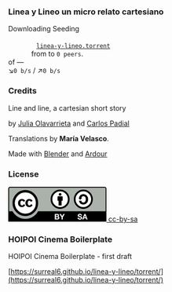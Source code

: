 ### Linea y Lineo un micro relato cartesiano

<div id="hero">
  <div id="output">
    <!-- The video player will be added here -->
  </div>
  <!-- Statistics -->
  <div id="status">
    <div>
      <span class="show-leech">Downloading </span>
      <span class="show-seed">Seeding </span>
      <code>
        <!-- Informative link to the torrent file -->
        <a id="torrentLink" href="../linea-y-lineo.torrent">linea-y-lineo.torrent</a>
      </code>
      <span class="show-leech"> from </span>
      <span class="show-seed"> to </span>
      <code id="numPeers">0 peers</code>.
    </div>
    <div>
      <code id="downloaded"></code>
      of <code id="total"></code>
      — <span id="remaining"></span><br/>
      &#x2198;<code id="downloadSpeed">0 b/s</code>
      / &#x2197;<code id="uploadSpeed">0 b/s</code>
    </div>
  </div>
    <div id="progressBar"></div>
</div>

<div id='background' class='background'>
</div>

### Credits

Line and line, a cartesian short story 

by [Julia Olavarrieta](http://estoyhechountrapo.com/) and [Carlos Padial](http://surreal.asturnazari.com)

Translations by **María Velasco**.

Made with [Blender](https://blender.org) and [Ardour](https://ardour.org/)

### License

<div class='license'>
  <a href="https://creativecommons.org/licenses/by-sa/3.0/es/">
    <img src="../imgs/CC-BY-SA_icon.svg.png" alt='cc-by-sa'>
    cc-by-sa
  </a>
</div>

### HOIPOI Cinema Boilerplate

HOIPOI Cinema Boilerplate - first draft

[https://surreal6.github.io/linea-y-lineo/torrent/](https://surreal6.github.io/linea-y-lineo/torrent/)

<link rel="stylesheet" type="text/css" href="style-projector.css">

<!-- Include the latest version of WebTorrent -->
<script src="https://cdn.jsdelivr.net/webtorrent/latest/webtorrent.min.js"></script>
  
<!-- Moment is used to show a human-readable remaining time -->
<script src="http://momentjs.com/downloads/moment.min.js"></script>

<script>
  var torrentId = 'magnet:?xt=urn:btih:b7bcce0065a66c810be2f46fa15cd63e1be8ce7d&dn=linea-y-lineo&tr=udp%3A%2F%2Fexplodie.org%3A6969&tr=udp%3A%2F%2Ftracker.coppersurfer.tk%3A6969&tr=udp%3A%2F%2Ftracker.leechers-paradise.org%3A6969&tr=udp%3A%2F%2Ftracker.openbittorrent.com%3A80&tr=udp%3A%2F%2Ftracker.opentrackr.org%3A1337&tr=udp%3A%2F%2Fzer0day.ch%3A1337&tr=wss%3A%2F%2Ftracker.btorrent.xyz&tr=wss%3A%2F%2Ftracker.fastcast.nz&tr=wss%3A%2F%2Ftracker.openwebtorrent.com';

  var client = new WebTorrent()

  // HTML elements
  var $body = document.body
  var $progressBar = document.querySelector('#progressBar')
  var $numPeers = document.querySelector('#numPeers')
  var $downloaded = document.querySelector('#downloaded')
  var $total = document.querySelector('#total')
  var $remaining = document.querySelector('#remaining')
  var $uploadSpeed = document.querySelector('#uploadSpeed')
  var $downloadSpeed = document.querySelector('#downloadSpeed')

  // Download the torrent
  client.add(torrentId, function (torrent) {

    // main video
    var file = torrent.files.find(function (file) {
      return file.name.endsWith('.webm')
    })
    file.appendTo('#output', function (err, elem) {
      elem.pause();
      elem.id = 'main-video';
      elem.class='video';
      elem.loop = true;
      elem.style='width: 100%; outline: 0;';

      track = document.createElement("track"); 
      track.kind = "captions"; 
      track.label = "Castellano"; 
      track.srclang = "es"; 
      track.mode = "showing"; 
      track.src = "../subtitles/lineaylineo_es.vtt";
      elem.appendChild(track);

      track = document.createElement("track"); 
      track.kind = "captions"; 
      track.label = "French"; 
      track.srclang = "fr"; 
      track.src = "../subtitles/lineaylineo_fr.vtt";
      elem.appendChild(track);

      var track = document.createElement("track"); 
      track.kind = "captions"; 
      track.label = "English"; 
      track.srclang = "en"; 
      track.src = "../subtitles/lineaylineo_en.vtt"; 
      elem.appendChild(track);

      elem.textTracks[0].mode = "showing"; // thanks Firefox    
    })

    // Trigger statistics refresh
    torrent.on('done', onDone)
    setInterval(onProgress, 500)
    onProgress()

    // Statistics
    function onProgress () {
      // Peers
      $numPeers.innerHTML = torrent.numPeers + (torrent.numPeers === 1 ? ' peer' : ' peers')

      // Progress
      var percent = Math.round(torrent.progress * 100 * 100) / 100
      $progressBar.style.width = percent + '%'
      $downloaded.innerHTML = prettyBytes(torrent.downloaded)
      $total.innerHTML = prettyBytes(torrent.length)

      // Remaining time
      var remaining
      if (torrent.done) {
        remaining = 'Done.'
      } else {
        remaining = moment.duration(torrent.timeRemaining / 1000, 'seconds').humanize()
        remaining = remaining[0].toUpperCase() + remaining.substring(1) + ' remaining.'
      }
      $remaining.innerHTML = remaining

      // Speed rates
      $downloadSpeed.innerHTML = prettyBytes(torrent.downloadSpeed) + '/s'
      $uploadSpeed.innerHTML = prettyBytes(torrent.uploadSpeed) + '/s'
    }
    function onDone () {
      $body.className += ' is-seed'
      onProgress()
    }
  })

  // Human readable bytes util
  function prettyBytes(num) {
    var exponent, unit, neg = num < 0, units = ['B', 'kB', 'MB', 'GB', 'TB', 'PB', 'EB', 'ZB', 'YB']
    if (neg) num = -num
    if (num < 1) return (neg ? '-' : '') + num + ' B'
    exponent = Math.min(Math.floor(Math.log(num) / Math.log(1000)), units.length - 1)
    num = Number((num / Math.pow(1000, exponent)).toFixed(2))
    unit = units[exponent]
    return (neg ? '-' : '') + num + ' ' + unit
  }

</script>


